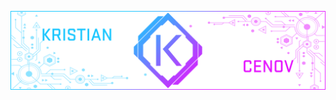 <a href="https://github.com/kcenow?tab=repositories"><img src="https://raw.githubusercontent.com/kcenow/kcenow/main/cover.png"></a>
